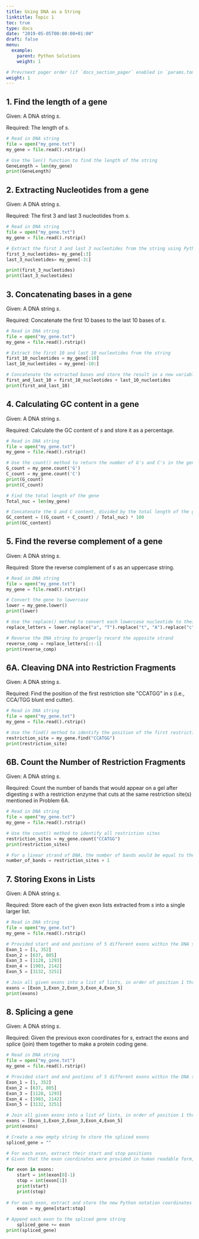 ```yaml
---
title: Using DNA as a String
linktitle: Topic 1
toc: true
type: docs
date: "2019-05-05T00:00:00+01:00"
draft: false
menu:
  example:
    parent: Python Solutions
    weight: 1

# Prev/next pager order (if `docs_section_pager` enabled in `params.toml`)
weight: 1
---
```


## 1. Find the length of a gene

Given: A DNA string *s*.

Required: The length of *s*.

```python
# Read in DNA string
file = open("my_gene.txt")
my_gene = file.read().rstrip()

# Use the len() function to find the length of the string
GeneLength = len(my_gene)
print(GeneLength)
```

## 2. Extracting Nucleotides from a gene

Given: A DNA string *s*.

Required: The first 3 and last 3 nucleotides from *s*.

```python
# Read in DNA string
file = open("my_gene.txt")
my_gene = file.read().rstrip()

# Extract the first 3 and last 3 nucleotides from the string using Python notation
first_3_nucleotides= my_gene[:3]
last_3_nucleotides= my_gene[-3:]

print(first_3_nucleotides)
print(last_3_nucleotides)
```

## 3. Concatenating bases in a gene

Given: A DNA string *s*.

Required: Concatenate the first 10 bases to the last 10 bases of *s*.

```python
# Read in DNA string
file = open("my_gene.txt")
my_gene = file.read().rstrip()

# Extract the first 10 and last 10 nucleotides from the string
first_10_nucleotides = my_gene[:10]
last_10_nucleotides = my_gene[-10:]

# Concatenate the extracted bases and store the result in a new variable
first_and_last_10 = first_10_nucleotides + last_10_nucleotides
print(first_and_last_10)
```

## 4. Calculating GC content in a gene

Given: A DNA string *s*.

Required: Calculate the GC content of *s* and store it as a percentage.

```python
# Read in DNA string
file = open("my_gene.txt")
my_gene = file.read().rstrip()

# Use the count() method to return the number of G's and C's in the gene
G_count = my_gene.count('G')
C_count = my_gene.count('C')
print(G_count)
print(C_count)

# Find the total length of the gene
Total_nuc = len(my_gene)

# Concatenate the G and C content, divided by the total length of the gene, and mulitplied by 100
GC_content = ((G_count + C_count) / Total_nuc) * 100
print(GC_content)
```

## 5. Find the reverse complement of a gene

Given: A DNA string *s*.

Required: Store the reverse complement of *s* as an uppercase string.

```python
# Read in DNA string
file = open("my_gene.txt")
my_gene = file.read().rstrip()

# Convert the gene to lowercase
lower = my_gene.lower()
print(lower)

# Use the replace() method to convert each lowercase nucleotide to their uppercase complement
replace_letters = lower.replace("a", "T").replace("t", "A").replace("c", "G").replace("g","C")

# Reverse the DNA string to properly record the opposite strand
reverse_comp = replace_letters[::-1]
print(reverse_comp)
```

## 6A. Cleaving DNA into Restriction Fragments

Given: A DNA string *s*.

Required: Find the position of the first restriction site "CCATGG" in *s* (i.e., CCA/TGG blunt end cutter).

```python
# Read in DNA string
file = open("my_gene.txt")
my_gene = file.read().rstrip()

# Use the find() method to identify the position of the first restriction site
restriction_site = my_gene.find("CCATGG")
print(restriction_site)
```

## 6B. Count the Number of Restriction Fragments

Given: A DNA string *s*.

Required: Count the number of bands that would appear on a gel after digesting *s* with a restriction enzyme that cuts at the same restriction site(s) mentioned in Problem 6A.

```python
# Read in DNA string
file = open("my_gene.txt")
my_gene = file.read().rstrip()

# Use the count() method to identify all restriction sites
restriction_sites = my_gene.count("CCATGG")
print(restriction_sites)

# For a linear strand of DNA, the number of bands would be equal to the number of restriction sites + 1
number_of_bands = restriction_sites + 1
```

## 7. Storing Exons in Lists

Given: A DNA string *s*.

Required: Store each of the given exon lists extracted from *s* into a single larger list.

```python
# Read in DNA string
file = open("my_gene.txt")
my_gene = file.read().rstrip()

# Provided start and end postions of 5 different exons within the DNA string
Exon_1 = [1, 352]
Exon_2 = [637, 805]
Exon_3 = [1128, 1293]
Exon_4 = [1903, 2142]
Exon_5 = [3132, 3251]

# Join all given exons into a list of lists, in order of position 1 through 5
exons = [Exon_1,Exon_2,Exon_3,Exon_4,Exon_5]
print(exons)
```

## 8.  Splicing a gene

Given: A DNA string *s*.

Required: Given the previous exon coordinates for *s*, extract the exons and splice (join) them together to make a protein coding gene.

```python
# Read in DNA string
file = open("my_gene.txt")
my_gene = file.read().rstrip()

# Provided start and end postions of 5 different exons within the DNA string
Exon_1 = [1, 352]
Exon_2 = [637, 805]
Exon_3 = [1128, 1293]
Exon_4 = [1903, 2142]
Exon_5 = [3132, 3251]

# Join all given exons into a list of lists, in order of position 1 through 5
exons = [Exon_1,Exon_2,Exon_3,Exon_4,Exon_5]
print(exons)

# Create a new empty string to store the spliced exons
spliced_gene = ""

# For each exon, extract their start and stop positions
# Given that the exon coordinates were provided in human readable form, apply knowledge of Python indices to include the starting base and excluding the ending base in each exon

for exon in exons:
    start = int(exon[0]-1)
    stop = int(exon[1])
    print(start)
    print(stop)
    
# For each exon, extract and store the new Python notation coordinates from the DNA string
    exon = my_gene[start:stop]
    
# Append each exon to the spliced gene string
    spliced_gene += exon
print(spliced_gene)
```

